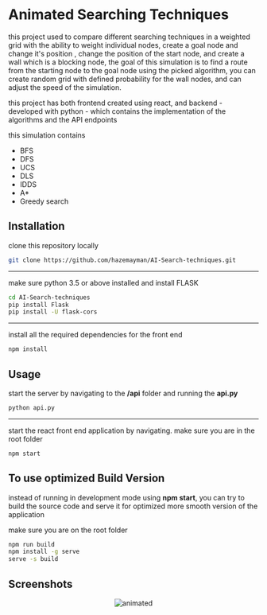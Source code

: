 # Animated Searching Techniques

this project used to compare different searching techniques in a weighted grid with the ability to weight individual nodes, create a goal node and change it's position , change the position of the start node, and create a wall which is a blocking node, the goal of this simulation is to find a route from the starting node to the goal node using the picked algorithm, you can create random grid with defined probability for the wall nodes, and can adjust the speed of the simulation.

this project has both frontend created using react, and backend - developed with python -  which contains the implementation of the algorithms and the API endpoints

this simulation contains 
- BFS
- DFS
- UCS
- DLS
- IDDS
- A*
- Greedy search 

## Installation

clone this repository locally 

```bash
git clone https://github.com/hazemayman/AI-Search-techniques.git
```
---
make sure python 3.5 or above installed and install FLASK
```bash
cd AI-Search-techniques
pip install Flask
pip install -U flask-cors
```
---
install all the required dependencies for the front end
```bash
npm install
```

## Usage
start the server by navigating to the **/api** folder and running the **api.py**
```bash
python api.py
```
---
start the react front end application by navigating. make sure you are in the root folder
```bash
npm start
```

## To use optimized Build Version

instead of running in development mode using **npm start**, you can try to build the source code and serve it for optimized more smooth version of the application

make sure you are on the root folder

```bash
npm run build
npm install -g serve
serve -s build
```
## Screenshots 
<p align="center">
  <img src="./ss/action.gif" alt="animated" />
</p>
